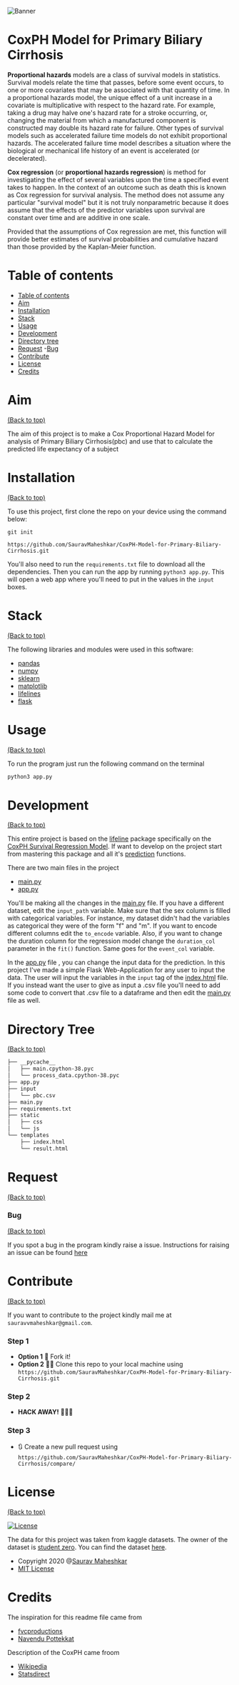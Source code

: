 ![Banner](https://github.com/SauravMaheshkar/CoxPH-Model-for-Primary-Biliary-Cirrhosis/blob/master/Banner.png)

# CoxPH Model for Primary Biliary Cirrhosis

**Proportional hazards** models are a class of survival models in statistics. Survival models relate the time that passes, before some event occurs, to one or more covariates that may be associated with that quantity of time. In a proportional hazards model, the unique effect of a unit increase in a covariate is multiplicative with respect to the hazard rate. For example, taking a drug may halve one's hazard rate for a stroke occurring, or, changing the material from which a manufactured component is constructed may double its hazard rate for failure. Other types of survival models such as accelerated failure time models do not exhibit proportional hazards. The accelerated failure time model describes a situation where the biological or mechanical life history of an event is accelerated (or decelerated).

**Cox regression** (or **proportional hazards regression**) is method for investigating the effect of several variables upon the time a specified event takes to happen. In the context of an outcome such as death this is known as Cox regression for survival analysis. The method does not assume any particular "survival model" but it is not truly nonparametric because it does assume that the effects of the predictor variables upon survival are constant over time and are additive in one scale.

Provided that the assumptions of Cox regression are met, this function will provide better estimates of survival probabilities and cumulative hazard than those provided by the Kaplan-Meier function.


# Table of contents

- [Table of contents](#table-of-contents)
- [Aim](#aim)
- [Installation](#installation)
- [Stack](#stack)
- [Usage](#usage)
- [Development](#development)
- [Directory tree](#directory-tree)
- [Request](#request)
    -[Bug](#bug)
- [Contribute](#contribute)
- [License](#license)
- [Credits](#credits)

# Aim
[(Back to top)](#table-of-contents)

The aim of this project is to make a Cox Proportional Hazard Model for analysis of Primary Biliary Cirrhosis(pbc) and use that to calculate the predicted life expectancy of a subject

# Installation
[(Back to top)](#table-of-contents)

To use this project, first clone the repo on your device using the command below:

```git init```

```https://github.com/SauravMaheshkar/CoxPH-Model-for-Primary-Biliary-Cirrhosis.git``` 

You'll also need to run the ```requirements.txt``` file to download all the dependencies. Then you can run the app by running ```python3 app.py```. This will open a web app where you'll need to put in the values in the ```input``` boxes.

# Stack

[(Back to top)](#table-of-contents)

The following libraries and modules were used in this software:

- [pandas](https://pandas.pydata.org/)
- [numpy](https://numpy.org/)
- [sklearn](https://scikit-learn.org/stable/)
- [matplotlib](https://matplotlib.org/)
- [lifelines](https://lifelines.readthedocs.io/en/latest/)
- [flask](https://flask.palletsprojects.com/en/1.1.x/)

# Usage
[(Back to top)](#table-of-contents)

To run the program just run the following command on the terminal
```python
python3 app.py
```

# Development
[(Back to top)](#table-of-contents)

This entire project is based on the [lifeline](https://lifelines.readthedocs.io/en/latest/index.html) package specifically on the [CoxPH Survival Regression Model](https://lifelines.readthedocs.io/en/latest/Survival%20Regression.html#cox-s-proportional-hazard-model). If want to develop on the project start from mastering this package and all it's [prediction](https://lifelines.readthedocs.io/en/latest/Survival%20Regression.html#prediction) functions. 

There are two main files in the project 
- [main.py](https://github.com/SauravMaheshkar/CoxPH-Model-for-Primary-Biliary-Cirrhosis/blob/master/main.py)
- [app.py](https://github.com/SauravMaheshkar/CoxPH-Model-for-Primary-Biliary-Cirrhosis/blob/master/app.py)

You'll be making all the changes in the [main.py](https://github.com/SauravMaheshkar/CoxPH-Model-for-Primary-Biliary-Cirrhosis/blob/master/main.py) file. If you have a different dataset, edit the ```input_path``` variable. Make sure that the sex column is filled with categorical variables. For instance, my dataset didn't had the variables as categorical they were of the form "f" and "m". If you want to encode different columns edit the ```to_encode``` variable. Also, if you want to change the duration column for the regression model change the ```duration_col``` parameter in the ```fit()``` function. Same goes for the ```event_col``` variable. 

In the [app.py](https://github.com/SauravMaheshkar/CoxPH-Model-for-Primary-Biliary-Cirrhosis/blob/master/app.py) file , you can change the input data for the prediction. In this project I've made a simple Flask Web-Application for any user to input the data. The user will input the variables in the ```input``` tag of the [index.html](https://github.com/SauravMaheshkar/CoxPH-Model-for-Primary-Biliary-Cirrhosis/blob/master/templates/index.html) file. If you instead want the user to give as input a .csv file you'll need to add some code to convert that .csv file to a dataframe and then edit the [main.py](https://github.com/SauravMaheshkar/CoxPH-Model-for-Primary-Biliary-Cirrhosis/blob/master/main.py) file as well.

# Directory Tree
[(Back to top)](#table-of-contents)

```bash
├── __pycache__
│   ├── main.cpython-38.pyc
│   └── process_data.cpython-38.pyc
├── app.py
├── input
│   └── pbc.csv
├── main.py
├── requirements.txt
├── static
│   ├── css
│   └── js
└── templates
    ├── index.html
    └── result.html
```

# Request
[(Back to top)](#table-of-contents)

### Bug 
[(Back to top)](#table-of-contents)

If you spot a bug in the program kindly raise a issue. Instructions for raising an issue can be found [here](https://docs.github.com/en/enterprise/2.15/user/articles/creating-an-issue)

# Contribute
[(Back to top)](#table-of-contents)

If you want to contribute to the project kindly mail me at `sauravvmaheshkar@gmail.com`.

### Step 1
 - **Option 1**
   🍴 Fork it!  
 - **Option 2**
    👯‍♂️ Clone this repo to your local machine using `https://github.com/SauravMaheshkar/CoxPH-Model-for-Primary-Biliary-Cirrhosis.git`
### Step 2

- **HACK AWAY!** 🔨🔨🔨

### Step 3

- 🔃 Create a new pull request using `https://github.com/SauravMaheshkar/CoxPH-Model-for-Primary-Biliary-Cirrhosis/compare/`


# License
[(Back to top)](#table-of-contents)

[![License](http://img.shields.io/:license-mit-blue.svg)](http://doge.mit-license.org)

The data for this project was taken from kaggle datasets. The owner of the dataset is [student zero](https://www.kaggle.com/jixing475). You can find the dataset [here](https://www.kaggle.com/jixing475/mayo-clinic-primary-biliary-cirrhosis-data).

- Copyright 2020 @[Saurav Maheshkar](https://sauravmaheshkar.github.io/)
- [MIT License](https://opensource.org/licenses/MIT)


# Credits

The inspiration for this readme file came from
- [fvcproductions](https://gist.github.com/fvcproductions/1bfc2d4aecb01a834b46#license)
- [Navendu Pottekkat](https://github.com/navendu-pottekkat/awesome-readme/blob/master/README-template.md)

Description of the CoxPH came froom
- [Wikipedia](https://en.wikipedia.org/wiki/Proportional_hazards_model)
- [Statsdirect](https://www.statsdirect.com/help/survival_analysis/cox_regression.htm)
